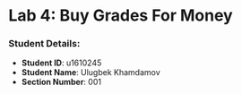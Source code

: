 # Lab 4: Buy Grades For Money



### Student Details:

- **Student ID**: u1610245
- **Student Name**: Ulugbek Khamdamov
- **Section Number**: 001
